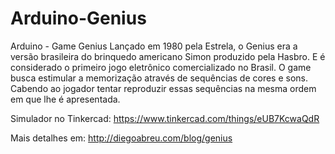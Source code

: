# Arduino-Genius
Arduino - Game Genius 
Lançado em 1980 pela Estrela, o Genius era a versão brasileira do brinquedo americano Simon produzido pela Hasbro. E é considerado o primeiro jogo eletrônico comercializado no Brasil. O game busca estimular a memorização através de sequências de cores e sons. Cabendo ao jogador tentar reproduzir essas sequências na mesma ordem em que lhe é apresentada.

Simulador no Tinkercad: https://www.tinkercad.com/things/eUB7KcwaQdR

Mais detalhes em: http://diegoabreu.com/blog/genius
